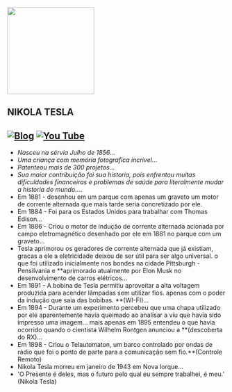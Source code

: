 <div Tesla="center">
<img src="https://user-images.githubusercontent.com/112489062/188945630-4ff045a0-85c3-48fd-9527-7ca82af9d10a.png" width="200px" />
</div>

## NIKOLA TESLA

[![Blog](https://img.shields.io/badge/Blogger-FF5722?style=for-the-badge&logo=blogger&logoColor=white)](https://pt.wikipedia.org/wiki/Nikola_Tesla#top-page)
[![You Tube](https://img.shields.io/badge/YouTube-FF0000?style=for-the-badge&logo=youtube&logoColor=white)](https://www.youtube.com/watch?v=pYP7OGTdYY8)
---
- *Nasceu na sérvia Julho de 1856*...
- *Uma criança com memória fotografica incrivel*...
- *Patenteou mais de 300 projetos*...
- *Sua maior contribuição foi sua historia, pois enfrentou muitas dificuldades financeiras e problemas de saúde para literalmente mudar a historia do mundo.*...
- Em 1881 - desenhou em um parque com apenas um graveto um motor de corrente alternada que mais tarde seria concretizado por ele.
- Em 1884 - Foi para os Estados Unidos para trabalhar com Thomas Edison...
- Em 1886 - Criou o motor de indução de corrente alternada acionada por campo eletromagnético desenhado por ele em 1881 no parque com um graveto...
- Tesla aprimorou os geradores de corrente alternada que já existiam, gracas a ele a eletricidade deixou de ser útil para ser algo universal. o que foi utilizado inicialmente nos bondes na cidade Pittsburgh - Pensilvania e **aprimorado atualmente por Elon Musk no desenvolvimento de carros elétricos...
- Em 1891 - A bobina de Tesla permitiu aproveitar a alta voltagem produzida para acender lâmpadas sem utilizar fios. apenas com o poder da indução que saia das bobibas. **(WI-FI)...
- Em 1894 - Durante um experimento percebeu que uma chapa utilizado por ele aparentemente havia queimado ao analisar a viu que havia sido impresso uma imagem... mais apenas em 1895 entendeu o que havia ocorrido quando o cientista Wilhelm Rontgen anunciou a **(descoberta do RX)...
- Em 1898 - Criou o Telautomaton, um barco controlado por ondas de rádio que foi o ponto de parte para a comunicação sem fio.**(Controle Remoto)
- Nikola Tesla morreu em janeiro de 1943 em Nova Iorque...
- 'O Presente é deles, mas o futuro pelo qual eu sempre trabalhei, é meu.' (Nikola Tesla)
